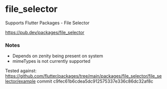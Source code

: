 # file_selector

Supports Flutter Packages - File Selector

https://pub.dev/packages/file_selector

### Notes
* Depends on zenity being present on system
* mimeTypes is not currently supported

Tested against:
https://github.com/flutter/packages/tree/main/packages/file_selector/file_selector/example
commit c9fec61b6cdea5dc912575337e336c86dc32af8c
